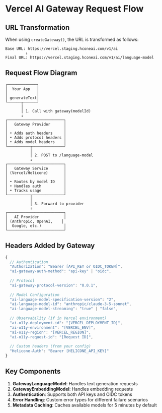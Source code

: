 # Vercel AI Gateway Request Flow

## URL Transformation

When using `createGateway()`, the URL is transformed as follows:

```
Base URL: https://vercel.staging.hconeai.com/v1/ai
         ↓
Final URL: https://vercel.staging.hconeai.com/v1/ai/language-model
```

## Request Flow Diagram

```
┌─────────────┐
│  Your App   │
│             │
│ generateText│
└──────┬──────┘
       │
       │ 1. Call with gateway(modelId)
       ↓
┌─────────────────────────┐
│   Gateway Provider      │
│                         │
│ • Adds auth headers     │
│ • Adds protocol headers │
│ • Adds model headers    │
└──────────┬──────────────┘
           │
           │ 2. POST to /language-model
           ↓
┌─────────────────────────┐
│   Gateway Service       │
│ (Vercel/Helicone)       │
│                         │
│ • Routes by model ID    │
│ • Handles auth          │
│ • Tracks usage          │
└──────────┬──────────────┘
           │
           │ 3. Forward to provider
           ↓
┌─────────────────────────┐
│   AI Provider           │
│ (Anthropic, OpenAI,    │
│  Google, etc.)          │
└─────────────────────────┘
```

## Headers Added by Gateway

```javascript
{
  // Authentication
  "Authorization": "Bearer [API_KEY or OIDC_TOKEN]",
  "ai-gateway-auth-method": "api-key" | "oidc",
  
  // Protocol
  "ai-gateway-protocol-version": "0.0.1",
  
  // Model Configuration
  "ai-language-model-specification-version": "2",
  "ai-language-model-id": "anthropic/claude-3-5-sonnet",
  "ai-language-model-streaming": "true" | "false",
  
  // Observability (if in Vercel environment)
  "ai-o11y-deployment-id": "[VERCEL_DEPLOYMENT_ID]",
  "ai-o11y-environment": "[VERCEL_ENV]",
  "ai-o11y-region": "[VERCEL_REGION]",
  "ai-o11y-request-id": "[Request ID]",
  
  // Custom headers (from your config)
  "Helicone-Auth": "Bearer [HELICONE_API_KEY]"
}
```

## Key Components

1. **GatewayLanguageModel**: Handles text generation requests
2. **GatewayEmbeddingModel**: Handles embedding requests
3. **Authentication**: Supports both API keys and OIDC tokens
4. **Error Handling**: Custom error types for different failure scenarios
5. **Metadata Caching**: Caches available models for 5 minutes by default